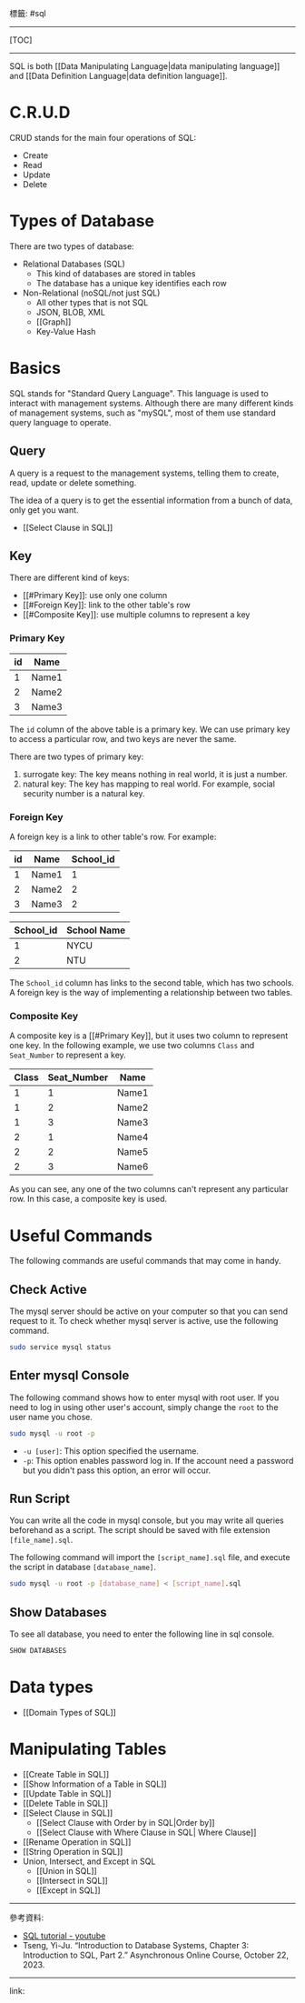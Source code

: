 標籤: #sql 

---

[TOC]

---

SQL is both [[Data Manipulating Language|data manipulating language]] and [[Data Definition Language|data definition language]].

# C.R.U.D

CRUD stands for the main four operations of SQL:

- Create
- Read
- Update
- Delete

# Types of Database

There are two types of database:

- Relational Databases (SQL)
	- This kind of databases are stored in tables
	- The database has a unique key identifies each row
- Non-Relational (noSQL/not just SQL)
	- All other types that is not SQL
	- JSON, BLOB, XML
	- [[Graph]]
	- Key-Value Hash

# Basics

SQL stands for "Standard Query Language". This language is used to interact with management systems. Although there are many different kinds of management systems, such as "mySQL", most of them use standard query language to operate.

## Query

A query is a request to the management systems, telling them to create, read, update or delete something. 

The idea of a query is to get the essential information from a bunch of data, only get you want.

- [[Select Clause in SQL]]

## Key

There are different kind of keys:

- [[#Primary Key]]: use only one column
- [[#Foreign Key]]: link to the other table's row
- [[#Composite Key]]: use multiple columns to represent a key

### Primary Key

| id  | Name  |
| --- | ----- |
| 1   | Name1 |
| 2   | Name2 |
| 3   | Name3 | 

The `id` column of the above table is a primary key. We can use primary key to access a particular row, and two keys are never the same.

There are two types of primary key:

1. surrogate key: The key means nothing in real world, it is just a number.
2. natural key: The key has mapping to real world. For example, social security number is a natural key.

### Foreign Key

A foreign key is a link to other table's row. For example:

| id  | Name  | School_id |
| --- | ----- | --------- |
| 1   | Name1 | 1         |
| 2   | Name2 | 2         |
| 3   | Name3 | 2         |

| School_id | School Name |
| --------- | ----------- |
| 1         | NYCU        |
| 2         | NTU         | 

The `School_id` column has links to the second table, which has two schools. A foreign key is the way of implementing a relationship between two tables.

### Composite Key

A composite key is a [[#Primary Key]], but it uses two column to represent one key. In the following example, we use two columns `Class` and `Seat_Number` to represent a key.

| Class | Seat_Number | Name  |
| ----- | ----------- | ----- |
| 1     | 1           | Name1 |
| 1     | 2           | Name2 |
| 1     | 3           | Name3 |
| 2     | 1           | Name4 |
| 2     | 2           | Name5 |
| 2     | 3           | Name6 |

As you can see, any one of the two columns can't represent any particular row. In this case, a composite key is used.

# Useful Commands

The following commands are useful commands that may come in handy.

## Check Active

The mysql server should be active on your computer so that you can send request to it. To check whether mysql server is active, use the following command.

```bash
sudo service mysql status
```

## Enter mysql Console

The following command shows how to enter mysql with root user. If you need to log in using other user's account, simply change the `root` to the user name you chose.

```bash
sudo mysql -u root -p
```

- `-u [user]`: This option specified the username.
- `-p`: This option enables password log in. If the account need a password but you didn't pass this option, an error will occur.

## Run Script

You can write all the code in mysql console, but you may write all queries beforehand as a script. The script should be saved with file extension `[file_name].sql`.

The following command will import the `[script_name].sql` file, and execute the script in database `[database_name]`.

```bash
sudo mysql -u root -p [database_name] < [script_name].sql
```

## Show Databases

To see all database, you need to enter the following line in sql console.

```sql
SHOW DATABASES
```

# Data types

- [[Domain Types of SQL]]

# Manipulating Tables

- [[Create Table in SQL]]
- [[Show Information of a Table in SQL]]
- [[Update Table in SQL]]
- [[Delete Table in SQL]]
- [[Select Clause in SQL]]
	- [[Select Clause with Order by in SQL|Order by]]
	- [[Select Clause with Where Clause in SQL| Where Clause]]
- [[Rename Operation in SQL]]
- [[String Operation in SQL]]
- Union, Intersect, and Except in SQL
	- [[Union in SQL]]
	- [[Intersect in SQL]]
	- [[Except in SQL]]

---

參考資料:

- [SQL tutorial - youtube](https://youtu.be/HXV3zeQKqGY)
- Tseng, Yi-Ju. “Introduction to Database Systems, Chapter 3: Introduction to SQL, Part 2.” Asynchronous Online Course, October 22, 2023.

---

link:

